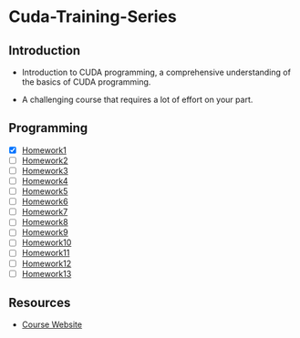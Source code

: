 <!--
 * @Author: LOTEAT
 * @Date: 2024-08-06 17:28:49
-->
# Cuda-Training-Series
 

## Introduction

- Introduction to CUDA programming, a comprehensive understanding of the basics of CUDA programming.

- A challenging course that requires a lot of effort on your part.

## Programming
- [x] [Homework1](Chapter01/README.md)
- [ ] [Homework2]()
- [ ] [Homework3]()
- [ ] [Homework4]()
- [ ] [Homework5]()
- [ ] [Homework6]()
- [ ] [Homework7]()
- [ ] [Homework8]()
- [ ] [Homework9]()
- [ ] [Homework10]()
- [ ] [Homework11]()
- [ ] [Homework12]()
- [ ] [Homework13]()

## Resources
- [Course Website](https://www.olcf.ornl.gov/cuda-training-series)